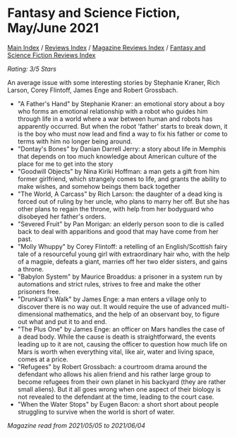 # Fantasy and Science Fiction, May/June 2021

[Main Index](../../../README.md) / [Reviews Index](../../README.md) / [Magazine Reviews Index](../README.md) / [Fantasy and Science Fiction Reviews Index](README.md)

*Rating: 3/5 Stars*

An average issue with some interesting stories by Stephanie Kraner, Rich Larson, Corey Flintoff, James Enge and Robert Grossbach.

- "A Father's Hand" by Stephanie Kraner: an emotional story about a boy who forms an emotional relationship with a robot who guides him through life in a world where a war between human and robots has apparently occurred. But when the robot 'father' starts to break down, it is the boy who must now lead and find a way to fix his father or come to terms with him no longer being around.
- "Dontay's Bones" by Danian Darrell Jerry: a story about life in Memphis that depends on too much knowledge about American culture of the place for me to get into the story
- "Goodwill Objects" by Nina Kiriki Hoffman: a man gets a gift from him former girlfriend, which strangely comes to life, and grants the ability to make wishes, and somehow beings them back together
- "The World, A Carcass" by Rich Larson: the daughter of a dead king is forced out of ruling by her uncle, who plans to marry her off. But she has other plans to regain the throne, with help from her bodyguard who disobeyed her father's orders.
- "Severed Fruit" by Pan Morigan: an elderly person soon to die is called back to deal with apparitions and good that may have come from her past.
- "Molly Whuppy" by Corey Flintoff: a retelling of an English/Scottish fairy tale of a resourceful young girl with extraordinary hair who, with the help of a magpie, defeats a giant, marries off her two elder sisters, and gains a throne.
- "Babylon System" by Maurice Broaddus: a prisoner in a system run by automations and strict rules, strives to free and make the other prisoners free.
- "Drunkard's Walk" by James Enge: a man enters a village only to discover there is no way out. It would require the use of advanced multi-dimensional mathematics, and the help of an observant boy, to figure out what and put it to and end.
- "The Plus One" by James Enge: an officer on Mars handles the case of a dead body. While the cause is death is straightforward, the events leading up to it are not, causing the officer to question how much life on Mars is worth when everything vital, like air, water and living space, comes at a price.
- "Refugees" by Robert Grossbach: a courtroom drama around the defendant who allows his alien friend and his rather large group to become refugees from their own planet in his backyard (they are rather small aliens). But it all goes wrong when one aspect of their biology is not revealed to the defendant at the time, leading to the court case.
- "When the Water Stops" by Eugen Bacon: a short short about people struggling to survive when the world is short of water.

*Magazine read from 2021/05/05 to 2021/06/04*
